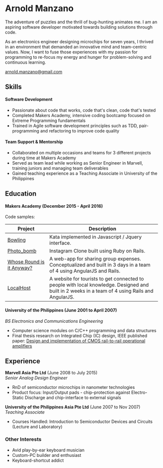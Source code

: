 # Arnold Manzano

The adventure of puzzles and the thrill of bug-hunting animates me. I am an aspiring software developer motivated towards building solutions through code.

As an electronics engineer designing microchips for seven years, I thrived in an environment that demanded an innovative mind and team-centric values. Now, I want to fuse those experiences with my passion for programming to re-focus my energy and hunger for problem-solving and continuous learning.

arnold.manzano@gmail.com

## Skills

#### Software Development
- Passionate about code that works, code that's clean, code that's tested
- Completed Makers Academy, intensive coding bootcamp focused on Extreme Programming fundamentals
- Trained in Agile software development principles such as TDD, pair-programming and refactoring to improve code quality

#### Team Support & Mentorship
- Collaborated on multiple occasions and teams for 3 different projects during time at Makers Academy
- Served as team lead while working as Senior Engineer in Marvell, training juniors and managing team deliverables
- Gained teaching experience as a Teaching Associate in University of the Philippines

## Education

#### Makers Academy (December 2015 - April 2016)
Code samples:

| Project | Description |
| --- | --- |
| [Bowling](https://github.com/arnoldmanzano/bowling-challenge) | Kata implemented in Javascript / Jquery interface. |
| [Photo_bomb](https://github.com/arnoldmanzano/instagram-challenge) | Instagram Clone built using Ruby on Rails.|
| [Whose Round is it Anyway?](https://github.com/2blastoff/Whos-round-is-it-anyway) | A web-app for sharing group expenses. Conceptualized and built in 3 days in a team of 4 using AngularJS and Rails.|
| [LocalHost](https://github.com/arnoldmanzano/local-knowledge) | A website for tourists to get connected to people with local knowledge. Designed and built in 2 weeks in a team of 4 using Rails and AngularJS. |


#### University of the Philippines (June 2001 to April 2007)
*BS Electronics and Communications Engineering*
- Computer science modules on C/C++ programming and data structures
- Final thesis research on Integrated Chip (IC) design, IEEE published paper: [Design and implementation of CMOS rail-to-rail operational amplifiers](http://ieeexplore.ieee.org/xpl/articleDetails.jsp?arnumber=4391985&filter%3DAND%28p_IS_Number%3A4391972%29)

## Experience
**Marvell Asia Pte Ltd** (June 2008 to July 2015)  
*Senior Analog Design Engineer*
- RnD of semiconductor microchips in nanometer technologies
- Product focus: Input/Output pads - chip-protection against Electro-Static Discharge and chip-interface to external signals

**University of the Philippines Asia Pte Ltd** (June 2007 to Nov 2007)    
*Teaching Associate*
- Courses Handled: Introduction to Semiconductor Devices and Circuits (Lecture and Laboratory)

### Other Interests
- Avid play-by-ear keyboard musician
- Custom-PC builder and enthusiast
- Keyboard-shortcut addict
